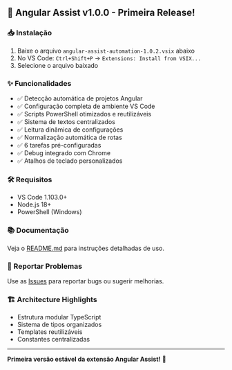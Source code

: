 ## 🎉 Angular Assist v1.0.0 - Primeira Release!

### 📥 Instalação
1. Baixe o arquivo `angular-assist-automation-1.0.2.vsix` abaixo
2. No VS Code: `Ctrl+Shift+P` → `Extensions: Install from VSIX...`
3. Selecione o arquivo baixado

### ✨ Funcionalidades
- ✅ Detecção automática de projetos Angular
- ✅ Configuração completa de ambiente VS Code  
- ✅ Scripts PowerShell otimizados e reutilizáveis
- ✅ Sistema de textos centralizados
- ✅ Leitura dinâmica de configurações
- ✅ Normalização automática de rotas
- ✅ 6 tarefas pré-configuradas
- ✅ Debug integrado com Chrome
- ✅ Atalhos de teclado personalizados

### 🛠️ Requisitos
- VS Code 1.103.0+
- Node.js 18+
- PowerShell (Windows)

### 📚 Documentação
Veja o [README.md](https://github.com/ViniciusSilvaSouza/angular-assist-automation#readme) para instruções detalhadas de uso.

### 🐛 Reportar Problemas
Use as [Issues](https://github.com/ViniciusSilvaSouza/angular-assist-automation/issues) para reportar bugs ou sugerir melhorias.

### 🏗️ Architecture Highlights
- Estrutura modular TypeScript
- Sistema de tipos organizados  
- Templates reutilizáveis
- Constantes centralizadas

---

**Primeira versão estável da extensão Angular Assist!** 🚀
